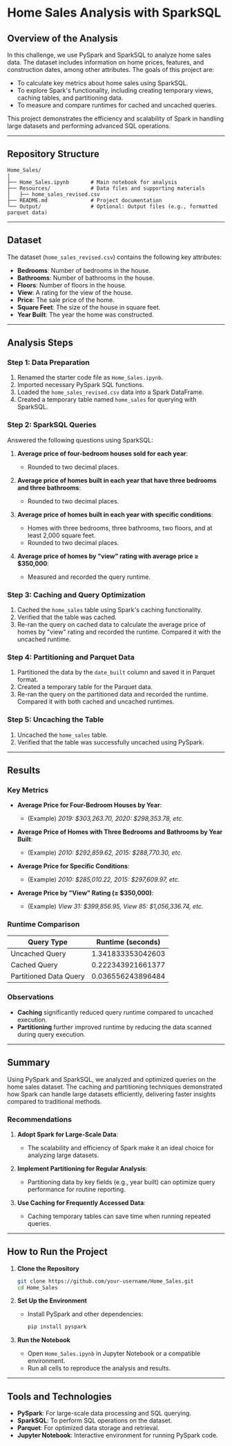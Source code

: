 # Home Sales Analysis with SparkSQL  

## Overview of the Analysis  

In this challenge, we use PySpark and SparkSQL to analyze home sales data. The dataset includes information on home prices, features, and construction dates, among other attributes. The goals of this project are:  
- To calculate key metrics about home sales using SparkSQL.  
- To explore Spark's functionality, including creating temporary views, caching tables, and partitioning data.  
- To measure and compare runtimes for cached and uncached queries.  

This project demonstrates the efficiency and scalability of Spark in handling large datasets and performing advanced SQL operations.

---

## Repository Structure  

```  
Home_Sales/  
│  
├── Home_Sales.ipynb       # Main notebook for analysis  
├── Resources/             # Data files and supporting materials  
│   ├── home_sales_revised.csv  
├── README.md              # Project documentation  
└── Output/                # Optional: Output files (e.g., formatted parquet data)  
```  

---

## Dataset  

The dataset (`home_sales_revised.csv`) contains the following key attributes:  

- **Bedrooms**: Number of bedrooms in the house.  
- **Bathrooms**: Number of bathrooms in the house.  
- **Floors**: Number of floors in the house.  
- **View**: A rating for the view of the house.  
- **Price**: The sale price of the home.  
- **Square Feet**: The size of the house in square feet.  
- **Year Built**: The year the home was constructed.  

---

## Analysis Steps  

### Step 1: Data Preparation  

1. Renamed the starter code file as `Home_Sales.ipynb`.  
2. Imported necessary PySpark SQL functions.  
3. Loaded the `home_sales_revised.csv` data into a Spark DataFrame.  
4. Created a temporary table named `home_sales` for querying with SparkSQL.  

### Step 2: SparkSQL Queries  

Answered the following questions using SparkSQL:  

1. **Average price of four-bedroom houses sold for each year**:  
   - Rounded to two decimal places.  

2. **Average price of homes built in each year that have three bedrooms and three bathrooms**:  
   - Rounded to two decimal places.  

3. **Average price of homes built in each year with specific conditions**:  
   - Homes with three bedrooms, three bathrooms, two floors, and at least 2,000 square feet.  
   - Rounded to two decimal places.  

4. **Average price of homes by "view" rating with average price ≥ $350,000**:  
   - Measured and recorded the query runtime.  

### Step 3: Caching and Query Optimization  

1. Cached the `home_sales` table using Spark's caching functionality.  
2. Verified that the table was cached.  
3. Re-ran the query on cached data to calculate the average price of homes by "view" rating and recorded the runtime. Compared it with the uncached runtime.  

### Step 4: Partitioning and Parquet Data  

1. Partitioned the data by the `date_built` column and saved it in Parquet format.  
2. Created a temporary table for the Parquet data.  
3. Re-ran the query on the partitioned data and recorded the runtime. Compared it with both cached and uncached runtimes.  

### Step 5: Uncaching the Table  

1. Uncached the `home_sales` table.  
2. Verified that the table was successfully uncached using PySpark.  

---

## Results  

### Key Metrics  

- **Average Price for Four-Bedroom Houses by Year**:  
  - (Example) *2019: $303,263.70, 2020: $298,353.78, etc.*  

- **Average Price of Homes with Three Bedrooms and Bathrooms by Year Built**:  
  - (Example) *2010: $292,859.62, 2015: $288,770.30, etc.*  

- **Average Price for Specific Conditions**:  
  - (Example) *2010: $285,010.22, 2015: $297,609.97, etc.*  

- **Average Price by "View" Rating (≥ $350,000)**:  
  - (Example) *View 31: $399,856.95, View 85: $1,056,336.74, etc.*  

### Runtime Comparison  

| Query Type                | Runtime (seconds) |  
|---------------------------|-------------------|  
| Uncached Query            | 1.341833353042603 |  
| Cached Query              | 0.222343921661377 |  
| Partitioned Data Query    | 0.036556243896484 |  

### Observations  

- **Caching** significantly reduced query runtime compared to uncached execution.  
- **Partitioning** further improved runtime by reducing the data scanned during query execution.  

---

## Summary  

Using PySpark and SparkSQL, we analyzed and optimized queries on the home sales dataset. The caching and partitioning techniques demonstrated how Spark can handle large datasets efficiently, delivering faster insights compared to traditional methods.  

### Recommendations  

1. **Adopt Spark for Large-Scale Data**:  
   - The scalability and efficiency of Spark make it an ideal choice for analyzing large datasets.  

2. **Implement Partitioning for Regular Analysis**:  
   - Partitioning data by key fields (e.g., year built) can optimize query performance for routine reporting.  

3. **Use Caching for Frequently Accessed Data**:  
   - Caching temporary tables can save time when running repeated queries.  

---

## How to Run the Project  

1. **Clone the Repository**  
   ```bash  
   git clone https://github.com/your-username/Home_Sales.git  
   cd Home_Sales  
   ```  

2. **Set Up the Environment**  
   - Install PySpark and other dependencies:  
     ```bash  
     pip install pyspark  
     ```  

3. **Run the Notebook**  
   - Open `Home_Sales.ipynb` in Jupyter Notebook or a compatible environment.  
   - Run all cells to reproduce the analysis and results.  

---

## Tools and Technologies  

- **PySpark**: For large-scale data processing and SQL querying.  
- **SparkSQL**: To perform SQL operations on the dataset.  
- **Parquet**: For optimized data storage and retrieval.  
- **Jupyter Notebook**: Interactive environment for running PySpark code.  
